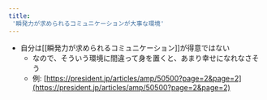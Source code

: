 ```yaml
---
title:
 '瞬発力が求められるコミュニケーションが大事な環境'
---
```


- 自分は[[瞬発力が求められるコミュニケーション]]が得意ではない
    - なので、そういう環境に間違って身を置くと、あまり幸せになれなさそう
    - 例: [https://president.jp/articles/amp/50500?page=2&page=2](https://president.jp/articles/amp/50500?page=2&page=2)
